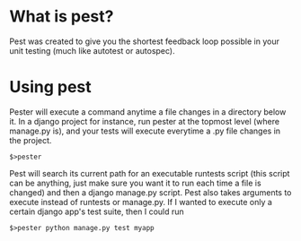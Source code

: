 What is pest?
==============
Pest was created to give you the shortest feedback loop possible in your unit testing (much like autotest or autospec). 

Using pest
==========
Pester will execute a command anytime a file changes in a directory below it.  In a django project for instance, run pester at the topmost level (where manage.py is), and your tests will execute everytime a .py file changes in the project.

    $>pester

Pest will search its current path for an executable runtests script (this script can be anything, just make sure you want it to run each time a file is changed) and then a django manage.py script.  Pest also takes arguments to execute instead of runtests or manage.py.  If I wanted to execute only a certain django app's test suite, then I could run

    $>pester python manage.py test myapp